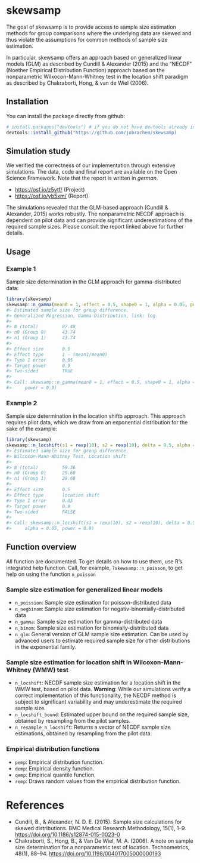 
<!-- README.md is generated from README.Rmd. Please edit that file -->

# skewsamp

<!-- badges: start -->
<!-- badges: end -->

The goal of skewsamp is to provide access to sample size estimation
methods for group comparisons where the underlying data are skewed and
thus violate the assumptions for common methods of sample size
estimation.

In particular, skewsamp offers an approach based on generalized linear
models (GLM) as described by Cundill & Alexander (2015) and the “NECDF”
(Noether Empirical Distribution Function) approach based on the
nonparametric Wilxocon-Mann-Whitney test in the location shift paradigm
as described by Chakraborti, Hong, & van de Wiel (2006).

## Installation

You can install the package directly from github:

``` r
# install.packages("devtools") # if you do not have devtools already installed, you need it for the installation
devtools::install_github("https://github.com/jobrachem/skewsamp)
```

## Simulation study

We verified the correctness of our implementation through extensive
simulations. The data, code and final report are available on the Open
Science Framework. Note that the report is written in *german*.

-   <https://osf.io/z5vtf/> (Project)
-   <https://osf.io/yb5xm/> (Report)

The simulations revealed that the GLM-based approach (Cundill &
Alexander, 2015) works robustly. The nonparametric NECDF approach is
dependent on pilot data and can provide significant underestimations of
the required sample sizes. Please consult the report linked above for
further details.

## Usage

### Example 1

Sample size determination in the GLM approach for gamma-distributed
data:

``` r
library(skewsamp)
skewsamp::n_gamma(mean0 = 1, effect = 0.5, shape0 = 1, alpha = 0.05, power = 0.9)
#> Estimated sample size for group difference.
#> Generalized Regression, Gamma Distribution, link: log 
#> 
#> N (total)         87.48 
#> n0 (Group 0)      43.74 
#> n1 (Group 1)      43.74 
#> 
#> Effect size       0.5 
#> Effect type       1 - (mean1/mean0) 
#> Type I error      0.05 
#> Target power      0.9 
#> Two-sided         TRUE 
#> 
#> Call: skewsamp::n_gamma(mean0 = 1, effect = 0.5, shape0 = 1, alpha = 0.05, 
#>     power = 0.9)
```

### Example 2

Sample size determination in the location shiftb approach. This approach
requires pilot data, which we draw from an exponential distribution for
the sake of the example:

``` r
library(skewsamp)
skewsamp::n_locshift(s1 = rexp(10), s2 = rexp(10), delta = 0.5, alpha = 0.05, power = 0.9)
#> Estimated sample size for group difference.
#> Wilcoxon-Mann-Whitney Test, Location shift 
#> 
#> N (total)         59.36 
#> n0 (Group 0)      29.68 
#> n1 (Group 1)      29.68 
#> 
#> Effect size       0.5 
#> Effect type       location shift 
#> Type I error      0.05 
#> Target power      0.9 
#> Two-sided         FALSE 
#> 
#> Call: skewsamp::n_locshift(s1 = rexp(10), s2 = rexp(10), delta = 0.5, 
#>     alpha = 0.05, power = 0.9)
```

## Function overview

All function are documented. To get details on how to use them, use R’s
integrated help function. Call, for example, `?skewsamp::n_poisson`, to
get help on using the function `n_poisson`

### Sample size estimation for generalized linear models

-   `n_poission`: Sample size estimation for poisson-distributed data
-   `n_negbinom`: Sample size estimation for
    negativ-binomially-distributed data
-   `n_gamma`: Sample size estimation for gamma-distributed data
-   `n_binom`: Sample size estimation for binomially-distributed data
-   `n_glm`: General version of GLM sample size estimation. Can be used
    by advanced users to estimate required sample size for other
    distributions in the exponential family.

### Sample size estimation for location shift in Wilcoxon-Mann-Whitney (WMW) test

-   `n_locshift`: NECDF sample size estimation for a location shift in
    the WMW test, based on pilot data. **Warning**: While our
    simulations verify a correct implementation of this functionality,
    the NECDF method is subject to significant variability and may
    underestimate the required sample size.
-   `n_locshift_bound`: Estimated upper bound on the required sample
    size, obtained by resampling from the pilot samples.
-   `n_resample_n_locshift`: Returns a vector of NECDF sample size
    estimations, obtained by resampling from the pilot data.

### Empirical distribution functions

-   `pemp`: Empirical distribution function.
-   `demp`: Empirical density function.
-   `qemp`: Empirical quantile function.
-   `remp`: Draws random values from the empirical distribution
    function.

# References

-   Cundill, B., & Alexander, N. D. E. (2015). Sample size calculations
    for skewed distributions. BMC Medical Research Methodology, 15(1),
    1–9. <https://doi.org/10.1186/s12874-015-0023-0>
-   Chakraborti, S., Hong, B., & Van De Wiel, M. A. (2006). A note on
    sample size determination for a nonparametric test of location.
    Technometrics, 48(1), 88–94.
    <https://doi.org/10.1198/004017005000000193>
